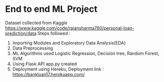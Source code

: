 # End to end ML Project
Dataset collected from Kaggle https://www.kaggle.com/code/rajansharma780/personal-loan-prediction/data 
Steps followed :
1) Importing Modules and Exploratory Data Analysis(EDA)
2) Data Preprocessing 
3) ML Algorithms used Logistic Regression, Decision tree, Random Forest, SVM
4) Using Flask API app.py created 
5) Deployment using Hereku, Deployment link : https://bankloan17.herokuapp.com/
